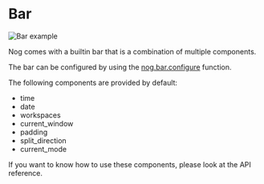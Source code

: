# Bar

![Bar example](https://timuntersberger.github.io/nog/_media/bar.png "Bar example")

Nog comes with a builtin bar that is a combination of multiple components.

The bar can be configured by using the [nog.bar.configure](../api/nog/bar/configure.md) function.

The following components are provided by default:

* time
* date
* workspaces
* current_window
* padding
* split_direction
* current_mode

If you want to know how to use these components, please look at the API reference.
